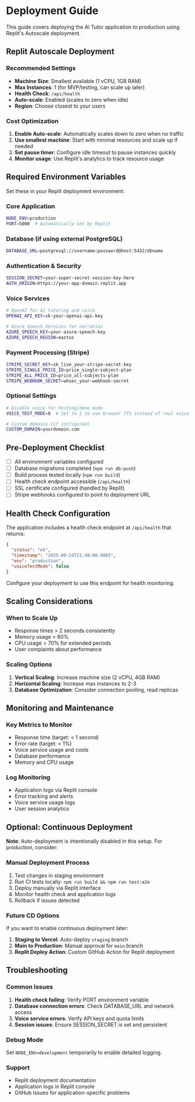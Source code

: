 # Deployment Guide

This guide covers deploying the AI Tutor application to production using Replit's Autoscale deployment.

## Replit Autoscale Deployment

### Recommended Settings

- **Machine Size**: Smallest available (1 vCPU, 1GB RAM)
- **Max Instances**: 1 (for MVP/testing, can scale up later)
- **Health Check**: `/api/health`
- **Auto-scale**: Enabled (scales to zero when idle)
- **Region**: Choose closest to your users

### Cost Optimization

1. **Enable Auto-scale**: Automatically scales down to zero when no traffic
2. **Use smallest machine**: Start with minimal resources and scale up if needed
3. **Set pause timer**: Configure idle timeout to pause instances quickly
4. **Monitor usage**: Use Replit's analytics to track resource usage

## Required Environment Variables

Set these in your Replit deployment environment:

### Core Application
```bash
NODE_ENV=production
PORT=5000  # Automatically set by Replit
```

### Database (if using external PostgreSQL)
```bash
DATABASE_URL=postgresql://username:password@host:5432/dbname
```

### Authentication & Security
```bash
SESSION_SECRET=your-super-secret-session-key-here
AUTH_ORIGIN=https://your-app-domain.replit.app
```

### Voice Services
```bash
# OpenAI for AI tutoring and voice
OPENAI_API_KEY=sk-your-openai-api-key

# Azure Speech Services for narration
AZURE_SPEECH_KEY=your-azure-speech-key
AZURE_SPEECH_REGION=eastus
```

### Payment Processing (Stripe)
```bash
STRIPE_SECRET_KEY=sk_live_your-stripe-secret-key
STRIPE_SINGLE_PRICE_ID=price_single-subject-plan
STRIPE_ALL_PRICE_ID=price_all-subjects-plan
STRIPE_WEBHOOK_SECRET=whsec_your-webhook-secret
```

### Optional Settings
```bash
# Disable voice for testing/demo mode
VOICE_TEST_MODE=0  # Set to 1 to use browser TTS instead of real voice APIs

# Custom domains (if configured)
CUSTOM_DOMAIN=yourdomain.com
```

## Pre-Deployment Checklist

- [ ] All environment variables configured
- [ ] Database migrations completed (`npm run db:push`)
- [ ] Build process tested locally (`npm run build`)
- [ ] Health check endpoint accessible (`/api/health`)
- [ ] SSL certificate configured (handled by Replit)
- [ ] Stripe webhooks configured to point to deployment URL

## Health Check Configuration

The application includes a health check endpoint at `/api/health` that returns:

```json
{
  "status": "ok",
  "timestamp": "2025-09-24T21:48:00.000Z",
  "env": "production",
  "voiceTestMode": false
}
```

Configure your deployment to use this endpoint for health monitoring.

## Scaling Considerations

### When to Scale Up

- Response times > 2 seconds consistently
- Memory usage > 80%
- CPU usage > 70% for extended periods
- User complaints about performance

### Scaling Options

1. **Vertical Scaling**: Increase machine size (2 vCPU, 4GB RAM)
2. **Horizontal Scaling**: Increase max instances to 2-3
3. **Database Optimization**: Consider connection pooling, read replicas

## Monitoring and Maintenance

### Key Metrics to Monitor

- Response time (target: < 1 second)
- Error rate (target: < 1%)
- Voice service usage and costs
- Database performance
- Memory and CPU usage

### Log Monitoring

- Application logs via Replit console
- Error tracking and alerts
- Voice service usage logs
- User session analytics

## Optional: Continuous Deployment

**Note**: Auto-deployment is intentionally disabled in this setup. For production, consider:

### Manual Deployment Process

1. Test changes in staging environment
2. Run CI tests locally: `npm run build && npm run test:e2e`
3. Deploy manually via Replit interface
4. Monitor health check and application logs
5. Rollback if issues detected

### Future CD Options

If you want to enable continuous deployment later:

1. **Staging to Vercel**: Auto-deploy `staging` branch
2. **Main to Production**: Manual approval for `main` branch
3. **Replit Deploy Action**: Custom GitHub Action for Replit deployment

## Troubleshooting

### Common Issues

1. **Health check failing**: Verify PORT environment variable
2. **Database connection errors**: Check DATABASE_URL and network access
3. **Voice service errors**: Verify API keys and quota limits
4. **Session issues**: Ensure SESSION_SECRET is set and persistent

### Debug Mode

Set `NODE_ENV=development` temporarily to enable detailed logging.

### Support

- Replit deployment documentation
- Application logs in Replit console
- GitHub Issues for application-specific problems